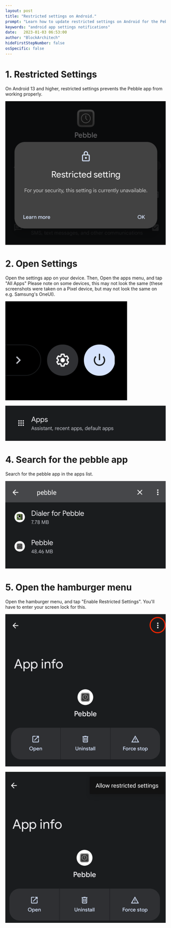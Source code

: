 ```yaml
---
layout: post
title: "Restricted settings on Android."
prompt: "Learn how to update restricted settings on Android for the Pebble app to work properly on Android 13+."
keywords: "android app settings notifications"
date:   2023-01-03 06:53:00
author: "BlockArchitech"
hideFirstStepNumber: false
osSpecific: false
---
```


# 1. Restricted Settings
On Android 13 and higher, restricted settings prevents the Pebble app from working properly.


![](/images/restricted-settings/restricted.png)

# 2. Open Settings

Open the settings app on your device. Then, Open the apps menu, and tap "All Apps"
Please note on some devices, this may not look the same (these screenshots were taken on a Pixel device, but may not look the same on e.g. Samsung's OneUI).

![](/images/restricted-settings/open_settings.png)

![](/images/restricted-settings/apps_page.png)

# 4. Search for the pebble app

Search for the pebble app in the apps list.

![](/images/restricted-settings/search_pebble.png)

# 5. Open the hamburger menu

Open the hamburger menu, and tap "Enable Restricted Settings". You'll have to enter your screen lock for this.

![](/images/restricted-settings/hamburger.png)

![](/images/restricted-settings/hamburger_open.png)